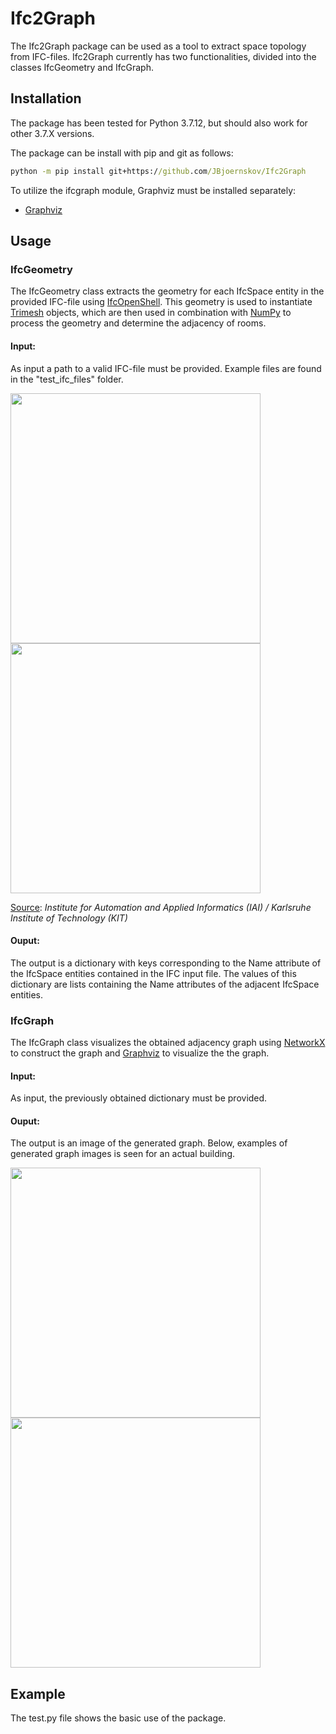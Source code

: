 # Ifc2Graph

The Ifc2Graph package can be used as a tool to extract space topology from IFC-files. 
Ifc2Graph currently has two functionalities, divided into the classes IfcGeometry and IfcGraph.

## Installation

The package has been tested for Python 3.7.12, but should also work for other 3.7.X versions. 

The package can be install with pip and git as follows:
```bat
python -m pip install git+https://github.com/JBjoernskov/Ifc2Graph
```

To utilize the ifcgraph module, Graphviz must be installed separately:
- [Graphviz](https://graphviz.org/download)


## Usage 


### IfcGeometry
The IfcGeometry class extracts the geometry for each IfcSpace entity in the provided IFC-file using [IfcOpenShell](http://ifcopenshell.org/python). This geometry is used to instantiate [Trimesh](https://trimsh.org) objects, which are then used in combination with [NumPy](https://numpy.org) to process the geometry and determine the adjacency of rooms. 

#### Input:
As input a path to a valid IFC-file must be provided. Example files are found in the "test_ifc_files" folder.

<p float="left">
    <img src="https://user-images.githubusercontent.com/74002963/174432556-3e2abdf3-794f-4a54-a24c-0efa45717420.png" width="400">
    <img src="https://user-images.githubusercontent.com/74002963/174432617-f8bc0f66-387d-45f2-9285-7edd3a0620fc.png" width="400">
</p>

[Source](https://www.ifcwiki.org/index.php?title=KIT_IFC_Examples): 
*Institute for Automation and Applied Informatics (IAI) / Karlsruhe Institute of Technology (KIT)*

#### Ouput:
The output is a dictionary with keys corresponding to the Name attribute of the IfcSpace entities contained in the IFC input file.
The values of this dictionary are lists containing the Name attributes of the adjacent IfcSpace entities.


### IfcGraph
The IfcGraph class visualizes the obtained adjacency graph using [NetworkX](https://networkx.org) to construct the graph and [Graphviz](https://graphviz.org) to visualize the the graph.

#### Input:
As input, the previously obtained dictionary must be provided. 

#### Ouput:
The output is an image of the generated graph.
Below, examples of generated graph images is seen for an actual building. 

<p float="left">
    <img src="https://user-images.githubusercontent.com/74002963/174341376-44a9bcea-aec3-4a21-b186-1f16fc31a294.png" width="400">
    <img src="https://user-images.githubusercontent.com/74002963/174342723-81112bf1-4928-452a-b142-6d8372bd83e8.png" width="400">
</p>



## Example
The test.py file shows the basic use of the package.








